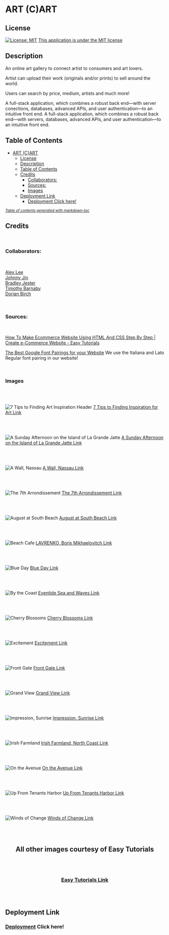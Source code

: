 # ART (C)ART

## License

[![License: MIT](https://img.shields.io/badge/License-MIT-yellow.svg)](https://opensource.org/licenses/MIT)
[This application is under the MIT license](https://opensource.org/licenses/MIT)

## Description

An online art gallery to connect artist to consumers and art lovers. 

Artist can upload their work (originals and/or prints) to sell around the world.

Users can search by price, medium, artists and much more!

A full-stack application, which combines a robust back end—with server conections, databases, advanced APIs, and user authentication—to an intuitive front end.
A full-stack application, which combines a robust back end—with servers, databases, advanced APIs, and user authentication—to an intuitive front end.

## Table of Contents

- [ART (C)ART](#art-cart)
  - [License](#license)
  - [Description](#description)
  - [Table of Contents](#table-of-contents)
  - [Credits](#credits)
    - [Collaborators:](#collaborators)
    - [Sources:](#sources)
    - [Images](#images)
  - [Deployment Link](#deployment-link)
    - [Deployment Click here!](#deployment-click-here)

<small><i><a href='http://ecotrust-canada.github.io/markdown-toc/'>Table of contents generated with markdown-toc</a></i></small>

## Credits

<br>

### Collaborators:

<br>

[Alex Lee](https://github.com/ayesslee) <br>
[Johnny Jin](https://github.com/fiamett) <br>
[Bradley Jester](https://github.com/jesterb0206) <br>
[Timothy Barnaby](https://github.com/tbarns) <br>
[Dorian Birch](https://github.com/206Dorian)

<br>

### Sources:

<br>

[How To Make Ecommerce Website Using HTML And CSS Step By Step | Create e-Commerce Website - Easy Tutorials](https://www.youtube.com/watch?v=yQimoqo0-7g)

[The Best Google Font Pairings for your Website](https://oregonlane.com/the-best-google-font-pairings-for-your-website/) We use the Italiana and Lato Regular font pairing in our website!

<br>

### Images

<br>
<br>

![7 Tips to Finding Art Inspiration Header](public/images/7-Tips-to-Finding-Art-Inspiration-Header-1024x649.jpeg)
[7 Tips to Finding Inspiration for Art Link](https://www.pictureframesexpress.co.uk/blog/art-topics/7-tips-to-finding-inspiration-for-art/)

<br>
<br>

![A Sunday Afternoon on the Island of La Grande Jatte](public/images/a-sunday-afternoon-on-the-island-of-la-grande-jatte.jpg)
[A Sunday Afternoon on the Island of La Grande Jatte Link](https://en.wikipedia.org/wiki/A_Sunday_Afternoon_on_the_Island_of_La_Grande_Jatte)

<br>
<br>

![A Wall, Nassau](public/images/a-wall-nassau.jpg)
[A Wall, Nassau Link](https://www.metmuseum.org/art/collection/search/11147)

<br>
<br>

![The 7th Arrondissement](public/images/arrondissement.jpg)
[The 7th Arrondissement Link](https://palettehome.co/shop/the-7th-arrondissement/)

<br>
<br>

![August at South Beach](public/images/august-at-south-beach.jpg)
[August at South Beach Link](https://www.californiawatercolor.com/products/rex_brandt_august_at_south_beach)

<br>
<br>

![Beach Cafe](public/images/beach-cafe.jpg)
[LAVRENKO, Boris Mikhaelovitch Link](https://www.invaluable.com/auction-lot/lavrenko-boris-mikhaelovitch-1920-rostow-am-don-2-3632-c-789412792c)

<br>
<br>

![Blue Day](public/images/blue-day.jpg)
[Blue Day Link](https://patrickleefineart.com/)

<br>
<br>

![By the Coast](public/images/by-the-coast.jpg)
[Eventide Sea and Waves Link](https://www.topalski.com/2016/original-fine-art-oil-paintings/eventide-sea-and-waves-oil-painting/)

<br>
<br>

![Cherry Blossoms](public/images/cherry-blossoms.jpg)
[Cherry Blossoms Link](https://www.pinterest.com/pin/sarker-helal-uddin-cherry-blossoms-15x22inch-140lb-cold-pressed-arches-watercolor-paper-daniel-smith-w--285134220148266750/)

<br>
<br>

![Excitement](public/images/excitement.jpg)
[Excitement Link](https://www.saatchiart.com/art/Painting-Excitement/774258/9145273/view)

<br>
<br>

![Front Gate](public/images/front-gate.jpg)
[Front Gate Link](https://www.hawaiiwatercolorsociety.org/shop-the-2022-open-show/front-gate-1075x8-by-kayla-dubois)

<br>
<br>

![Grand View](public/images/grand-view.jpg)
[Grand View Link](https://galleryview.paletteandchisel.org/products/grand-view)

<br>
<br>

![Impression, Sunrise](public/images/impression-sunrise.jpg)
[Impression, Sunrise Link](https://www.onlandscape.co.uk/2017/12/the-impact-of-photography-on-impressionism/)

<br>
<br>

![Irish Farmland](public/images/irish-farmland-north-coast.jpg)
[Irish Farmland, North Coast Link](https://fineartconnoisseur.com/2018/11/10-spontaneous-fine-art-landscape-paintings/)

<br>
<br>

![On the Avenue](public/images/on-the-avenue.jpg)
[On the Avenue Link](https://www.saatchiart.com/art/Painting-On-the-avenue/659089/1971627/view)

<br>
<br>

![Up From Tenants Harbor](public/images/up-from-tenants-harbor.jpg)
[Up From Tenants Harbor Link](https://loriputnam.com/1225-gallery/up-from-tenants-harbor)

<br>
<br>

![Winds of Change](public/images/winds-of-change.jpg)
[Winds of Change Link](https://www.quora.com/What-are-some-favorite-watercolor-paintings)

<br>
<br>

<h2 align="center">All other images courtesy of Easy Tutorials</h2>

<br>
<br>

<h3 align="center"> <a href="https://www.youtube.com/@EasyTutorialsVideo" target="_blank" rel="noopener">Easy Tutorials Link</a> </h3>

<br>
<br>

## Deployment Link

### [Deployment](https://art-cart-gui-guys-production.herokuapp.com/login) Click here!
